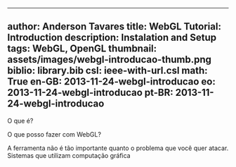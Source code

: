 ------------------------------
author: Anderson Tavares
title: WebGL Tutorial: Introduction
description: Instalation and Setup
tags: WebGL, OpenGL
thumbnail: assets/images/webgl-introducao-thumb.png
biblio: library.bib
csl: ieee-with-url.csl
math: True
en-GB: 2013-11-24-webgl-introducao
eo: 2013-11-24-webgl-introducao
pt-BR: 2013-11-24-webgl-introducao
------------------------------

O que é?

O que posso fazer com WebGL?

A ferramenta não é tão importante quanto o problema que você quer atacar. Sistemas que utilizam computação gráfica 